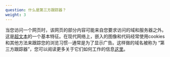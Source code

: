 ```yaml
---
question: 什么是第三方跟踪器？
weight: 3
---
```


当您访问一个网页时，该网页的部分内容可能来自您要求访问的域和服务器之外。这是[超文本](https://zh.wikipedia.org/wiki/%E8%B6%85%E6%96%87%E6%9C%AC)的一个基本特征。在现代网络上，嵌入的图像和代码经常使用cookies和其他方法来跟踪您的浏览习惯--通常是为了显示广告。这样做的域名被称为 “第三方跟踪器”，您可以阅读更多关于它们如何工作的信息[这里](https://www.eff.org/wp/behind-the-one-way-mirror)。

